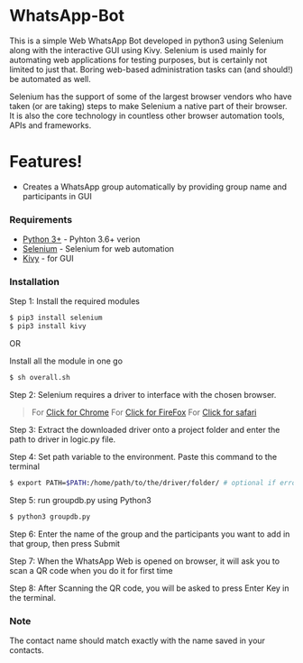 # WhatsApp-Bot

This is a simple Web WhatsApp Bot developed in python3 using Selenium along with the interactive GUI using Kivy. 
Selenium is used mainly for automating web applications for testing purposes, but is certainly not limited to just that. Boring web-based administration tasks can (and should!) be automated as well.

Selenium has the support of some of the largest browser vendors who have taken (or are taking) steps to make Selenium a native part of their browser. It is also the core technology in countless other browser automation tools, APIs and frameworks.

# Features!

  - Creates a WhatsApp group automatically by providing group name and participants in GUI
  
### Requirements

* [Python 3+](https://www.python.org/download/releases/3.0/?) - Pyhton 3.6+ verion
* [Selenium](https://github.com/SeleniumHQ/selenium) - Selenium for web automation
* [Kivy](https://kivy.org/doc/stable/) - for GUI

### Installation

Step 1: Install the required modules
```sh
$ pip3 install selenium
$ pip3 install kivy
```
OR

Install all the module in one go
```sh
$ sh overall.sh
```

Step 2: Selenium requires a driver to interface with the chosen browser.
> For [Click for Chrome](https://sites.google.com/a/chromium.org/chromedriver/downloads)
> For [Click for FireFox](https://github.com/mozilla/geckodriver/releases)
> For [Click for safari](https://webkit.org/blog/6900/webdriver-support-in-safari-10)

Step 3: Extract the downloaded driver onto a project folder and enter the path to driver in logic.py file.

Step 4: Set path variable to the environment. Paste this command to the terminal
```sh
$ export PATH=$PATH:/home/path/to/the/driver/folder/ # optional if error occurs
```
Step 5: run groupdb.py using Python3
```sh
$ python3 groupdb.py
```
Step 6: Enter the name of the group and the participants you want to add in that group, then press Submit

Step 7: When the WhatsApp Web is opened on browser, it will ask you to scan a QR code when you do it for first time

Step 8: After Scanning the QR code, you will be asked to press Enter Key in the terminal.

### Note

The contact name should match exactly with the name saved in your contacts.
